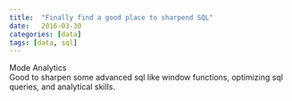 ```yaml
---
title:  "Finally find a good place to sharpend SQL"
date:   2016-03-30
categories: [data]
tags: [data, sql]
---
```

Mode Analytics  
Good to sharpen some advanced sql like window functions, optimizing sql queries, and analytical skills.  